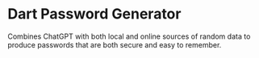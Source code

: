 # Dart Password Generator

Combines ChatGPT with both local and online sources of random data to produce passwords that are both secure and easy to remember.
